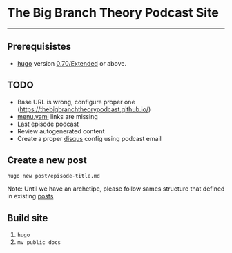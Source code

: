 # The Big Branch Theory Podcast Site
---

## Prerequisistes

- [hugo](gohugo.io) version [0.70/Extended](https://github.com/gohugoio/hugo/releases) or above.

## TODO

- Base URL is wrong, configure proper one (https://thebigbranchtheorypodcast.github.io/)
- [menu.yaml](data/menu.yaml) links are missing
- Last episode podcast
- Review autogenerated content
- Create a proper [disqus](https://disqus.com/) config using podcast email


## Create a new post

`hugo new post/episode-title.md`

Note: Until we have an archetipe, please follow sames structure that defined in existing [posts](content/post)

## Build site

1. `hugo`
2. `mv public docs`

